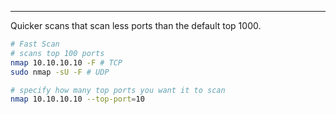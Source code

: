 -- -
Quicker scans that scan less ports than the default top 1000.
```bash
# Fast Scan
# scans top 100 ports
nmap 10.10.10.10 -F # TCP
sudo nmap -sU -F # UDP 

# specify how many top ports you want it to scan
nmap 10.10.10.10 --top-port=10
```
